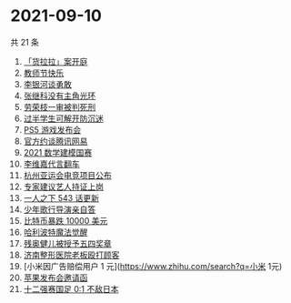 # 2021-09-10

共 21 条

<!-- BEGIN -->
<!-- 最后更新时间 Fri Sep 10 2021 17:10:40 GMT+0800 (China Standard Time) -->

1. [「货拉拉」案开庭](https://www.zhihu.com/search?q=货拉拉)
1. [教师节快乐](https://www.zhihu.com/search?q=教师节)
1. [李银河谈勇敢](https://www.zhihu.com/search?q=李银河)
1. [张继科没有主角光环](https://www.zhihu.com/search?q=张继科)
1. [劳荣枝一审被判死刑](https://www.zhihu.com/search?q=劳荣枝)
1. [过半学生可解开防沉迷](https://www.zhihu.com/search?q=防沉迷)
1. [PS5 游戏发布会](https://www.zhihu.com/search?q=PS5)
1. [官方约谈腾讯网易](https://www.zhihu.com/search?q=腾讯网易)
1. [2021 数学建模国赛](https://www.zhihu.com/search?q=数学建模国赛)
1. [李维嘉代言翻车](https://www.zhihu.com/search?q=李维嘉)
1. [杭州亚运会电竞项目公布](https://www.zhihu.com/search?q=亚运会)
1. [专家建议艺人持证上岗](https://www.zhihu.com/search?q=艺人持证上岗)
1. [一人之下 543 话更新](https://www.zhihu.com/search?q=一人之下)
1. [少年歌行导演亲自答](https://www.zhihu.com/search?q=少年歌行)
1. [比特币暴跌 10000 美元](https://www.zhihu.com/search?q=比特币暴跌)
1. [哈利波特魔法觉醒](https://www.zhihu.com/search?q=哈利波特魔法觉醒)
1. [残奥健儿被授予五四奖章](https://www.zhihu.com/search?q=残奥健儿)
1. [济南整形医院老板殴打顾客](https://www.zhihu.com/search?q=济南整形医院)
1. [小米因广告赔偿用户 1 元](https://www.zhihu.com/search?q=小米 1元)
1. [苹果发布会邀请函](https://www.zhihu.com/search?q=苹果发布会)
1. [十二强赛国足 0:1 不敌日本](https://www.zhihu.com/search?q=国足)

<!-- END -->
